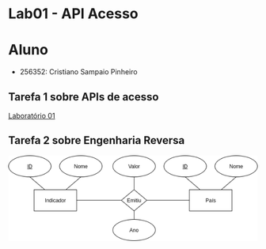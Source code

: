 # Lab01 - API Acesso
# Aluno
* 256352: Cristiano Sampaio Pinheiro

## Tarefa 1 sobre APIs de acesso
[Laboratório 01](notebook/lab01-api.ipynb)
## Tarefa 2 sobre Engenharia Reversa
![Diagrama Banco de Dados Usado](images/diagrama.png)

